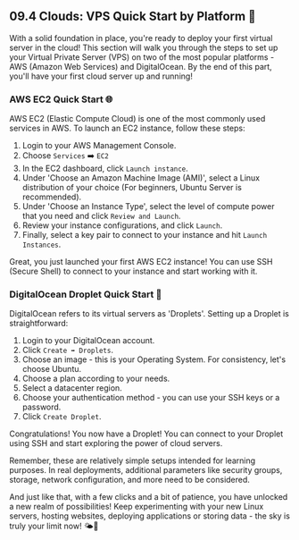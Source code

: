## 09.4 Clouds: VPS Quick Start by Platform 🚀

With a solid foundation in place, you're ready to deploy your first virtual server in the cloud! This section will walk you through the steps to set up your Virtual Private Server (VPS) on two of the most popular platforms - AWS (Amazon Web Services) and DigitalOcean. By the end of this part, you'll have your first cloud server up and running!

### AWS EC2 Quick Start 🌐

AWS EC2 (Elastic Compute Cloud) is one of the most commonly used services in AWS. To launch an EC2 instance, follow these steps:

1. Login to your AWS Management Console.
2. Choose `Services`  ➡️ `EC2`
3. In the EC2 dashboard, click `Launch instance`.
4. Under 'Choose an Amazon Machine Image (AMI)', select a Linux distribution of your choice (For beginners, Ubuntu Server is recommended).
5. Under 'Choose an Instance Type', select the level of compute power that you need and click `Review and Launch`.
6. Review your instance configurations, and click `Launch`.
7. Finally, select a key pair to connect to your instance and hit `Launch Instances`.

Great, you just launched your first AWS EC2 instance! You can use SSH (Secure Shell) to connect to your instance and start working with it.

### DigitalOcean Droplet Quick Start  🌊

DigitalOcean refers to its virtual servers as 'Droplets'. Setting up a Droplet is straightforward:

1. Login to your DigitalOcean account.
2. Click `Create ➡️ Droplets`.
3. Choose an image - this is your Operating System. For consistency, let's choose Ubuntu.
4. Choose a plan according to your needs.
5. Select a datacenter region.
6. Choose your authentication method - you can use your SSH keys or a password.
7. Click `Create Droplet`.

Congratulations! You now have a Droplet! You can connect to your Droplet using SSH and start exploring the power of cloud servers.

Remember, these are relatively simple setups intended for learning purposes. In real deployments, additional parameters like security groups, storage, network configuration, and more need to be considered. 

And just like that, with a few clicks and a bit of patience, you have unlocked a new realm of possibilities! Keep experimenting with your new Linux servers, hosting websites, deploying applications or storing data - the sky is truly your limit now! 🌤️🚀